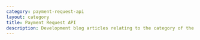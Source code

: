 ```yaml
---
category: payment-request-api
layout: category
title: Payment Request API
description: Development blog articles relating to the category of the Payment Request API
---
```

